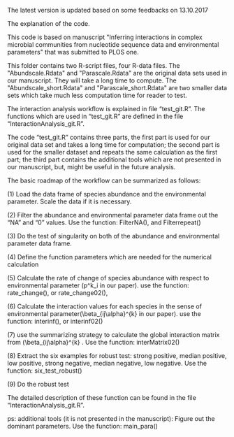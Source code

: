 The latest version is updated based on some feedbacks on 13.10.2017 


The explanation of the code.


This code is based on  manuscript "Inferring interactions in complex microbial communities from
nucleotide sequence data and environmental parameters" that was submitted to PLOS one.


This folder contains two R-script files, four R-data files.  The "Abundscale.Rdata" and "Parascale.Rdata" are the original data sets used in our manuscript. They will take a long time to compute. The "Abundscale_short.Rdata" and "Parascale_short.Rdata" are two smaller data sets which take much less computation time for reader to test. 

The interaction analysis workflow is explained in file “test_git.R”. The functions which are used in “test_git.R” are defined in the file “InteractionAnalysis_git.R”.


The code “test_git.R” contains three parts, the first part is used for our original data set and takes a long time for computation; the second part is used for the smaller dataset and repeats the same calculation as the first part; the third part contains the additional tools which are not presented in our manuscript, but, might be useful in the future analysis.  


The basic roadmap of the workflow can be summarized as follows:

(1)    Load the data frame  of species abundance and the environmental parameter. Scale the data if it is necessary. 

(2)    Filter the abundance and environmental parameter data frame out the “NA” and “0” values. Use the function: FilterNA(), and Filterrepeat()

(3)    Do the test of singularity on both of the abundance and environmental parameter data frame.

(4)    Define the function parameters which are needed for the numerical calculation 

(5)    Calculate the rate of change of species abundance with respect to environmental parameter (p^k_i in our paper). use the function:  rate_change(), or rate_change02(),

(6)    Calculate the interaction values for each species in the sense of environmental parameter(\beta_{ij\alpha}^{k} in our paper). use the function: interinf(), or interinf02()

(7)    use the summarizing strategy to calculate the global interaction matrix from (\beta_{ij\alpha}^{k}  . Use the function: interMatrix02()

(8)    Extract the six examples for robust test:  strong positive, median positive, low positive, strong negative, median negative, low negative. Use the function: six_test_robust()

(9)     Do the robust test 


The detailed description of these function can be found in the file “InteractionAnalysis_git.R”.


ps: additional tools (it is not presented in the manuscript):   Figure out the dominant parameters. Use the function: main_para()












